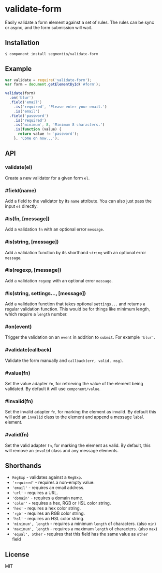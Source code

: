 
# validate-form

  Easily validate a form element against a set of rules. The rules can be sync or async, and the form submission will wait.

## Installation

    $ component install segmentio/validate-form

## Example

```js
var validate = require('validate-form');
var form = document.getElementById('#form');

validate(form)
  .on('blur')
  .field('email')
    .is('required', 'Please enter your email.')
    .is('email')
  .field('password')
    .is('required')
    .is('minimum', 8, 'Minimum 8 characters.')
    .is(function (value) {
      return value != 'password');
    }, 'Come on now...');
```

## API

### validate(el)

  Create a new validator for a given form `el`.

### #field(name)

  Add a field to the validator by its `name` attribute. You can also just pass the input `el` directly.

### #is(fn, [message])

  Add a validation `fn` with an optional error `message`.

### #is(string, [message])

  Add a validation function by its shorthand `string` with an optional error `message`.

### #is(regexp, [message])

  Add a validation `regexp` with an optional error `message`.

### #is(string, settings..., [message])

  Add a validation function that takes optional `settings...` and returns a regular validation function. This would be for things like minimum length, which require a `length` number.

### #on(event)

  Trigger the validation on an `event` in addition to `submit`. For example `'blur'`.

### #validate(callback)

  Validate the form manually and `callback(err, valid, msg)`.

### #value(fn)

  Set the value adapter `fn`, for retrieving the value of the element being validated. By default it will use `component/value`.

### #invalid(fn)

  Set the invalid adapter `fn`, for marking the element as invalid. By default this will add an `invalid` class to the element and append a message `label` element.

### #valid(fn)

  Set the valid adapter `fn`, for marking the element as valid. By default, this will remove an `invalid` class and any message elements.

## Shorthands

  * `RegExp` - validates against a `RegExp`.
  * `'required'` - requires a non-empty value.
  * `'email'` - requires an email address.
  * `'url'` - requires a URL.
  * `'domain'` - requires a domain name.
  * `'color'` - requires a hex, RGB or HSL color string.
  * `'hex'` - requires a hex color string.
  * `'rgb'` - requires an RGB color string.
  * `'hsl'` - requires an HSL color string.
  * `'minimum', length`  - requires a minimum `length` of characters. (also `min`)
  * `'maximum', length` - requires a maximum `length` of characters. (also `max`)
  * `'equal', other` - requires that this field has the same value as `other` field

## License

  MIT
